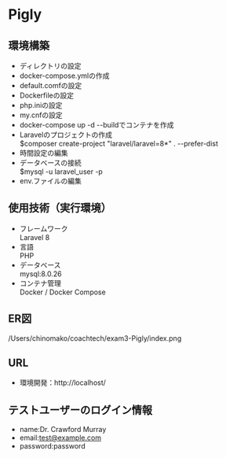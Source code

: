 # Pigly

## 環境構築
- ディレクトリの設定<br>
- docker-compose.ymlの作成<br>
- default.comfの設定<br>
- Dockerfileの設定<br>
- php.iniの設定<br>
- my.cnfの設定<br>
- docker-compose up -d --buildでコンテナを作成<br>
- Laravelのプロジェクトの作成<br>
  $composer create-project "laravel/laravel=8*" . --prefer-dist<br>
- 時間設定の編集<br>
- データベースの接続<br>
  $mysql -u laravel_user -p<br>
- env.ファイルの編集<br>

## 使用技術（実行環境）
- フレームワーク<br>
  Laravel 8<br>
- 言語<br>
  PHP<br>
- データベース<br>
  mysql:8.0.26<br>
- コンテナ管理<br>
  Docker / Docker Compose<br>

## ER図
/Users/chinomako/coachtech/exam3-Pigly/index.png

## URL
- 環境開発：http://localhost/<br>

## テストユーザーのログイン情報
- name:Dr. Crawford Murray<br>
- email:test@example.com<br>
- password:password<br>
